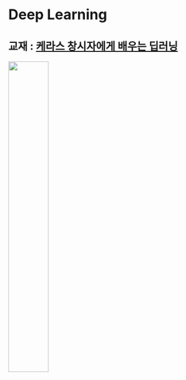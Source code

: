 # Deep Learning
## 교재 : [케라스 창시자에게 배우는 딥러닝](https://github.com/gilbutITbook/006975)
<img src="https://user-images.githubusercontent.com/41772329/61992259-c51b6280-b096-11e9-8e5d-6a8026c9ea4e.jpg" width="40%">
